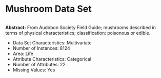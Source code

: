 # Mushroom Data Set

<img>

**Abstract:** From Audobon Society Field Guide; mushrooms described in terms of physical characteristics; classification: poisonous or edible.

* Data Set Characteristics: Multivariate
* Number of Instances: 8124
* Area: Life
* Attribute Characteristics: Categorical
* Number of Attributes: 22
* Missing Values: Yes